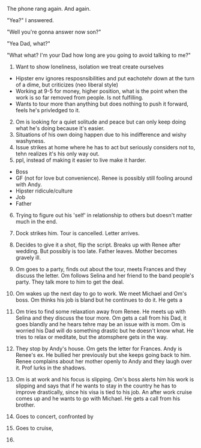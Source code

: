 The phone rang again. And again.

"Yea?" I answered.

"Well you're gonna answer now son?"

"Yea Dad, what?"

"What what? I'm your Dad how long are you going to avoid talking to me?"



1. Want to show loneliness, isolation we treat create ourselves
- Hipster env ignores resposnsibilities and put eachotehr down at the turn of a dime, but criticizes (neo liberal style)
- Working at 9-5 for money, higher position, what is the point when the work is so far removed from people. Is not fulfilling.
- Wants to tour more than anything but does nothing to push it forward, feels he's privledged to it.
2. Om is looking for a quiet solitude and peace but can only keep doing what he's doing because it's easier.
3. Situations of his own doing happen due to his indifference and wishy washyness.
4. Issue strikes at home where he has to act but seriously considers not to, tehn realizes it's his only way out.
5. ppl, instead of making it easier to live make it harder.
- Boss
- GF (not for love but convenience). Renee is possibly still fooling around with Andy.
- Hipster ridicule/culture
- Job
- Father
6. Trying to figure out his 'self' in relationship to others but doesn't matter much in the end.
7. Dock strikes him. Tour is cancelled. Letter arrives.
8. Decides to give it a shot, flip the script. Breaks up with Renee after wedding. But possibly is too late. Father leaves. Mother becomes gravely ill.



1. Om goes to a party, finds out about the tour, meets Frances and they discuss the letter. Om follows Selina and her friend to the band people's party. They talk more to him to get the deal.

2. Om wakes up the next day to go to work. We meet Michael and Om's boss. Om thinks his job is bland but he continues to do it. He gets a

3. Om tries to find some relaxation away from Renee. He meets up with Selina and they discuss the tour more. Om gets a call from his Dad, it goes blandly and he hears tehre may be an issue with is mom. Om is worried his Dad will do something drastic but he doesn't know what. He tries to relax or meditate, but the atomsphere gets in the way.

4. They stop by Andy's house. Om gets the letter for Frances. Andy is Renee's ex. He bullied her previously but she keeps going back to him. Renee complains about her mother openly to Andy and they laugh over it. Prof lurks in the shadows.

5. Om is at work and his focus is slipping. Om's boss alerts him his work is slipping and says that if he wants to stay in the country he has to improve drastically, since his visa is tied to his job. An after work cruise comes up and he wants to go with Michael. He gets a call from his brother. 

6. Goes to concert, confronted by 

7. Goes to cruise, 

8. 
